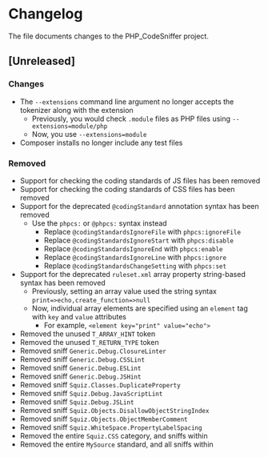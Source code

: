 # Changelog
The file documents changes to the PHP_CodeSniffer project.

## [Unreleased]

### Changes
- The `--extensions` command line argument no longer accepts the tokenizer along with the extension
    - Previously, you would check `.module` files as PHP files using `--extensions=module/php`
    - Now, you use `--extensions=module`
- Composer installs no longer include any test files

### Removed
- Support for checking the coding standards of JS files has been removed
- Support for checking the coding standards of CSS files has been removed
- Support for the deprecated `@codingStandard` annotation syntax has been removed
    - Use the `phpcs:` or `@phpcs:` syntax instead
        - Replace `@codingStandardsIgnoreFile` with `phpcs:ignoreFile`
        - Replace `@codingStandardsIgnoreStart` with `phpcs:disable`
        - Replace `@codingStandardsIgnoreEnd` with `phpcs:enable`
        - Replace `@codingStandardsIgnoreLine` with `phpcs:ignore`
        - Replace `@codingStandardsChangeSetting` with `phpcs:set`
- Support for the deprecated `ruleset.xml` array property string-based syntax has been removed
    - Previously, setting an array value used the string syntax `print=>echo,create_function=>null`
    - Now, individual array elements are specified using an `element` tag with `key` and `value` attributes
        - For example, `<element key="print" value="echo">`
- Removed the unused `T_ARRAY_HINT` token
- Removed the unused `T_RETURN_TYPE` token
- Removed sniff `Generic.Debug.ClosureLinter`
- Removed sniff `Generic.Debug.CSSLint`
- Removed sniff `Generic.Debug.ESLint`
- Removed sniff `Generic.Debug.JSHint`
- Removed sniff `Squiz.Classes.DuplicateProperty`
- Removed sniff `Squiz.Debug.JavaScriptLint`
- Removed sniff `Squiz.Debug.JSLint`
- Removed sniff `Squiz.Objects.DisallowObjectStringIndex`
- Removed sniff `Squiz.Objects.ObjectMemberComment`
- Removed sniff `Squiz.WhiteSpace.PropertyLabelSpacing`
- Removed the entire `Squiz.CSS` category, and sniffs within
- Removed the entire `MySource` standard, and all sniffs within
